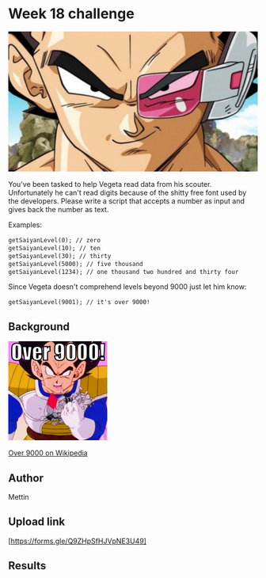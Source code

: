 # Week 18 challenge

![Vegeta with scouter](image.jpg)

You've been tasked to help Vegeta read data from his scouter. Unfortunately he can't read digits because of the shitty free font used by the developers. Please write a script that accepts a number as input and gives back the number as text.

Examples:
```
getSaiyanLevel(0); // zero
getSaiyanLevel(10); // ten
getSaiyanLevel(30); // thirty
getSaiyanLevel(5000); // five thousand
getSaiyanLevel(1234); // one thousand two hundred and thirty four
```

Since Vegeta doesn't comprehend levels beyond 9000 just let him know:

```
getSaiyanLevel(9001); // it's over 9000!
```

## Background
![meme origin](over9000.png)

[Over 9000 on Wikipedia](https://en.wikipedia.org/wiki/It%27s_Over_9000!)

## Author

Mettin

## Upload link

[https://forms.gle/Q9ZHpSfHJVpNE3U49]


## Results


